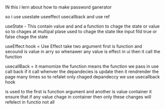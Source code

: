 IN this i lern about how to make password ganerator 

so i use usestate useeffect usecallback  and use ref


useState - This contain value and and a function to chage the state or value so to chages at multipal plase used to chage the state like input fild true or false chage the state

useEffect hook = Use Effect take two argument first is function and secound is value in arry  so whenawer any value is effect in ui then it call the function


usecallBack = it mamomize the function means the function we pass in use call back if it call whenver the depandecies is update then it rendrender the page many times so to refalet only chaged depandeccy we use usecallback hook


 is used to the first is function argument and another is value container it ensure that if any value chage in container then only these changes will refelect in functio  not all